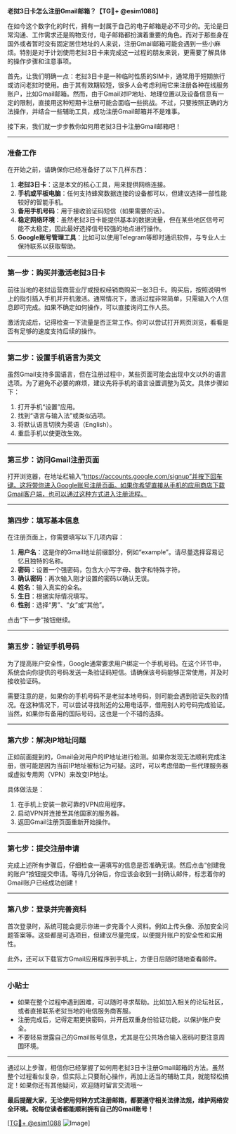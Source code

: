 **老挝3日卡怎么注册Gmail邮箱？【TG💪+ @esim1088】**

在如今这个数字化的时代，拥有一封属于自己的电子邮箱是必不可少的。无论是日常沟通、工作需求还是购物支付，电子邮箱都扮演着重要的角色。而对于那些身在国外或者暂时没有固定居住地址的人来说，注册Gmail邮箱可能会遇到一些小麻烦。特别是对于计划使用老挝3日卡来完成这一过程的朋友来说，更需要了解具体的操作步骤和注意事项。

首先，让我们明确一点：老挝3日卡是一种临时性质的SIM卡，通常用于短期旅行或访问老挝时使用。由于其有效期较短，很多人会考虑利用它来注册各种在线服务账户，比如Gmail邮箱。然而，由于Gmail对IP地址、地理位置以及设备信息有一定的限制，直接用这种短期卡注册可能会面临一些挑战。不过，只要按照正确的方法操作，并结合一些辅助工具，成功注册Gmail邮箱并不是难事。

接下来，我们就一步步教你如何用老挝3日卡注册Gmail邮箱吧！

---

### **准备工作**
在开始之前，请确保你已经准备好了以下几样东西：
1. **老挝3日卡**：这是本文的核心工具，用来提供网络连接。
2. **手机或平板电脑**：任何支持蜂窝数据连接的设备都可以，但建议选择一部性能较好的智能手机。
3. **备用手机号码**：用于接收验证码短信（如果需要的话）。
4. **稳定网络环境**：虽然老挝3日卡能提供基本的数据流量，但在某些地区信号可能不太稳定，因此最好选择信号较强的地点进行操作。
5. **Google账号管理工具**：比如可以使用Telegram等即时通讯软件，与专业人士保持联系以获取帮助。

---

### **第一步：购买并激活老挝3日卡**
前往当地的老挝运营商营业厅或授权经销商购买一张3日卡。购买后，按照说明书上的指引插入手机并开机激活。通常情况下，激活过程非常简单，只需输入个人信息即可完成。如果不确定如何操作，可以直接询问工作人员。

激活完成后，记得检查一下流量是否正常工作。你可以尝试打开网页浏览，看看是否有足够的速度支持后续的操作。

---

### **第二步：设置手机语言为英文**
虽然Gmail支持多国语言，但在注册过程中，某些页面可能会出现中文以外的语言选项。为了避免不必要的麻烦，建议先将手机的语言设置调整为英文。具体步骤如下：
1. 打开手机“设置”应用。
2. 找到“语言与输入法”或类似选项。
3. 将默认语言切换为英语（English）。
4. 重启手机以使更改生效。

---

### **第三步：访问Gmail注册页面**
打开浏览器，在地址栏输入“https://accounts.google.com/signup”并按下回车键。这将带你进入Google账号注册页面。如果你希望直接从手机的应用商店下载Gmail客户端，也可以通过这种方式进入注册流程。

---

### **第四步：填写基本信息**
在注册页面上，你需要填写以下几项内容：
1. **用户名**：这是你的Gmail地址前缀部分，例如“example”。请尽量选择容易记忆且独特的名称。
2. **密码**：设置一个强密码，包含大小写字母、数字和特殊字符。
3. **确认密码**：再次输入刚才设置的密码以确认无误。
4. **姓名**：输入真实的全名。
5. **生日**：根据实际情况填写。
6. **性别**：选择“男”、“女”或“其他”。

点击“下一步”按钮继续。

---

### **第五步：验证手机号码**
为了提高账户安全性，Google通常要求用户绑定一个手机号码。在这个环节中，系统会向你提供的号码发送一条验证码短信。请确保该号码能够正常使用，并及时接收验证码。

需要注意的是，如果你的手机号码不是老挝本地号码，则可能会遇到验证失败的情况。在这种情况下，可以尝试寻找附近的公用电话亭，借用别人的号码完成验证。当然，如果你有备用的国际号码，这也是一个不错的选择。

---

### **第六步：解决IP地址问题**
正如前面提到的，Gmail会对用户的IP地址进行检测。如果你发现无法顺利完成注册，很可能是因为当前IP地址被标记为可疑。这时，可以考虑借助一些代理服务器或虚拟专用网（VPN）来改变IP地址。

具体做法是：
1. 在手机上安装一款可靠的VPN应用程序。
2. 启动VPN并连接至其他国家的服务器。
3. 返回Gmail注册页面重新开始操作。

---

### **第七步：提交注册申请**
完成上述所有步骤后，仔细检查一遍填写的信息是否准确无误。然后点击“创建我的账户”按钮提交申请。等待几分钟后，你应该会收到一封确认邮件，标志着你的Gmail账户已经成功创建！

---

### **第八步：登录并完善资料**
首次登录时，系统可能会提示你进一步完善个人资料。例如上传头像、添加安全问题答案等。这些都是可选项目，但建议尽量完成，以便提升账户的安全性和实用性。

此外，还可以下载官方Gmail应用程序到手机上，方便日后随时随地查看邮件。

---

### **小贴士**
- 如果在整个过程中遇到困难，可以随时寻求帮助。比如加入相关的论坛社区，或者直接联系老挝当地的电信服务商客服。
- 注册完成后，记得定期更换密码，并开启双重身份验证功能，以保护账户安全。
- 不要轻易泄露自己的Gmail账号信息，尤其是在公共场合输入密码时要注意周围环境。

---

通过以上步骤，相信你已经掌握了如何用老挝3日卡注册Gmail邮箱的方法。虽然整个过程看似复杂，但实际上只要耐心操作，再加上适当的辅助工具，就能轻松搞定！如果你还有其他疑问，欢迎随时留言交流哦～

**最后提醒大家，无论使用何种方式注册邮箱，都要遵守相关法律法规，维护网络安全环境。祝每位读者都能顺利拥有自己的Gmail账号！**

[[TG💪+ @esim1088](https://t.me/s/esim1088) ![Image](https://i.postimg.cc/4NQfJmqS/Snipaste-2025-05-13-00-14-12.png)]